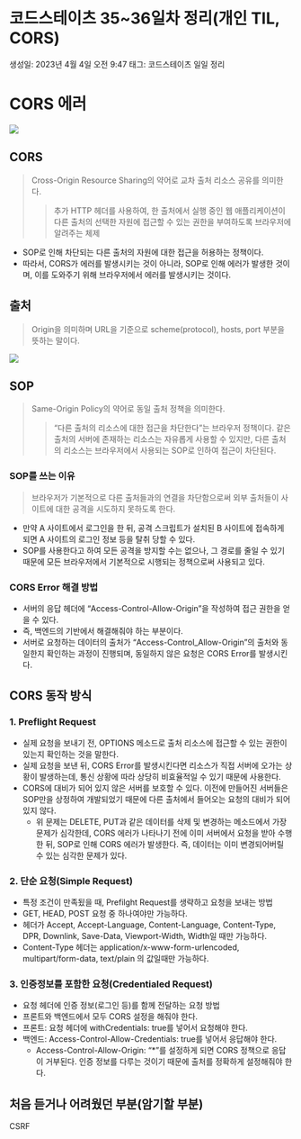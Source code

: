 # 코드스테이츠 35~36일차 정리(개인 TIL, CORS)

생성일: 2023년 4월 4일 오전 9:47
태그: 코드스테이츠 일일 정리

# CORS 에러

![](https://velog.velcdn.com/images/player1552/post/81cd9b71-3695-4dc5-8da4-0f06785e8cb2/image.PNG)


## CORS

> Cross-Origin Resource Sharing의 약어로 교차 출처 리소스 공유를 의미한다.
> > 추가 HTTP 헤더를 사용하여, 한 출처에서 실행 중인 웹 애플리케이션이 다른 출처의 선택한 자원에 접근할 수 있는 권한을 부여하도록 브라우저에 알려주는 체제
> 
- SOP로 인해 차단되는 다른 출처의 자원에 대한 접근을 허용하는 정책이다.
- 따라서, CORS가 에러를 발생시키는 것이 아니라, SOP로 인해 에러가 발생한 것이며, 이를 도와주기 위해 브라우저에서 에러를 발생시키는 것이다.




## 출처

> Origin을 의미하며 URL을 기준으로 scheme(protocol), hosts, port 부분을 뜻하는 말이다.
> 

![](https://velog.velcdn.com/images/player1552/post/c49f673e-7c29-48d5-8d67-9dd374c47b41/image.png)



## SOP

> Same-Origin Policy의 약어로 동일 출처 정책을 의미한다.
> > “다른 출처의 리소스에 대한 접근을 차단한다”는 브라우저 정책이다.
같은 출처의 서버에 존재하는 리소스는 자유롭게 사용할 수 있지만, 다른 출처의 리소스는 브라우저에서 사용되는 SOP로 인하여 접근이 차단된다.
> 



### SOP를 쓰는 이유

> 브라우저가 기본적으로 다른 출처들과의 연결을 차단함으로써 외부 출처들이 사이트에 대한 공격을 시도하지 못하도록 한다.
> 
- 만약 A 사이트에서 로그인을 한 뒤, 공격 스크립트가 설치된 B 사이트에 접속하게 되면 A 사이트의 로그인 정보 등을 탈취 당할 수 있다.
- SOP를 사용한다고 하여 모든 공격을 방지할 수는 없으나, 그 경로를 줄일 수 있기 때문에 모든 브라우저에서 기본적으로 시행되는 정책으로써 사용되고 있다.

### CORS Error 해결 방법

- 서버의 응답 헤더에 “Access-Control-Allow-Origin”을 작성하여 접근 권한을 얻을 수 있다.
- 즉, 백엔드의 기반에서 해결해줘야 하는 부분이다.
- 서버로 요청하는 데이터의 출처가 “Access-Control_Allow-Origin”의 출처와 동일한지 확인하는 과정이 진행되며, 동일하지 않은 요청은 CORS Error를 발생시킨다.

## CORS 동작 방식

### 1. Preflight Request

- 실제 요청을 보내기 전, OPTIONS 메소드로 출처 리소스에 접근할 수 있는 권한이 있는지 확인하는 것을 말한다.
- 실제 요청을 보낸 뒤, CORS Error를 발생시킨다면 리소스가 직접 서버에 오가는 상황이 발생하는데, 통신 상황에 따라 상당히 비효율적일 수 있기 때문에 사용한다.
- CORS에 대비가 되어 있지 않은 서버를 보호할 수 있다. 이전에 만들어진 서버들은 SOP만을 상정하여 개발되었기 때문에 다른 출처에서 들어오는 요청의 대비가 되어있지 않다.
    - 위 문제는 DELETE, PUT과 같은 데이터를 삭제 및 변경하는 메소드에서 가장 문제가 심각한데, CORS 에러가 나타나기 전에 이미 서버에서 요청을 받아 수행한 뒤, SOP로 인해 CORS 에러가 발생한다. 즉, 데이터는 이미 변경되어버릴 수 있는 심각한 문제가 있다.

### 2. 단순 요청(Simple Request)

- 특정 조건이 만족됬을 때, Prefilght Request를 생략하고 요청을 보내는 방법
- GET, HEAD, POST 요청 중 하나여야만 가능하다.
- 헤더가 Accept, Accept-Language, Content-Language, Content-Type, DPR, Downlink, Save-Data, Viewport-Width, Width일 때만 가능하다.
- Content-Type 헤더는 application/x-www-form-urlencoded, multipart/form-data, text/plain 의 값일때만 가능하다.

### 3. 인증정보를 포함한 요청(Credentialed Request)

- 요청 헤더에 인증 정보(로그인 등)를 함께 전달하는 요청 방법
- 프론트와 백엔드에서 모두 CORS 설정을 해줘야 한다.
- 프론트: 요청 헤더에 withCredentials: true를 넣어서 요청해야 한다.
- 백엔드: Access-Control-Allow-Credentials: true를 넣어서 응답해야 한다.
    - Access-Control-Allow-Origin: “*”를 설정하게 되면 CORS 정책으로 응답이 거부된다. 인증 정보를 다루는 것이기 때문에 출처를 정확하게 설정해줘야 한다.

## 처음 듣거나 어려웠던 부분(암기할 부분)

CSRF